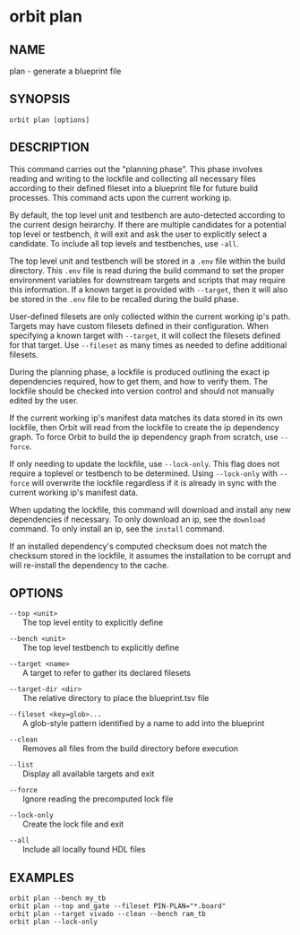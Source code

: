 # __orbit plan__

## __NAME__

plan - generate a blueprint file

## __SYNOPSIS__

```
orbit plan [options]
```

## __DESCRIPTION__

This command carries out the "planning phase". This phase involves reading
and writing to the lockfile and collecting all necessary files according to 
their defined fileset into a blueprint file for future build processes. This 
command acts upon the current working ip.

By default, the top level unit and testbench are auto-detected according to
the current design heirarchy. If there are multiple candidates for a potential
top level or testbench, it will exit and ask the user to explicitly select
a candidate. To include all top levels and testbenches, use `-all`.

The top level unit and testbench will be stored in a `.env` file within the
build directory. This `.env` file is read during the build command to set
the proper environment variables for downstream targets and scripts that
may require this information. If a known target is provided with `--target`,
then it will also be stored in the `.env` file to be recalled during the
build phase.

User-defined filesets are only collected within the current working ip's 
path. Targets may have custom filesets defined in their configuration. When
specifying a known target with `--target`, it will collect the filesets 
defined for that target. Use `--fileset` as many times as needed to define
additional filesets.

During the planning phase, a lockfile is produced outlining the exact ip
dependencies required, how to get them, and how to verify them. The lockfile
should be checked into version control and should not manually edited by the 
user.

If the current working ip's manifest data matches its data stored in its
own lockfile, then Orbit will read from the lockfile to create the ip
dependency graph. To force Orbit to build the ip dependency graph from
scratch, use `--force`.
  
If only needing to update the lockfile, use `--lock-only`. This flag does 
not require a toplevel or testbench to be determined. Using `--lock-only` with
`--force` will overwrite the lockfile regardless if it is already in sync 
with the current working ip's manifest data.

When updating the lockfile, this command will download and install any new
dependencies if necessary. To only download an ip, see the `download` command.
To only install an ip, see the `install` command.

If an installed dependency's computed checksum does not match the checksum
stored in the lockfile, it assumes the installation to be corrupt and will 
re-install the dependency to the cache.

## __OPTIONS__

`--top <unit>`  
      The top level entity to explicitly define

`--bench <unit>`  
      The top level testbench to explicitly define

`--target <name>`  
      A target to refer to gather its declared filesets

`--target-dir <dir>`  
      The relative directory to place the blueprint.tsv file

`--fileset <key=glob>...`  
      A glob-style pattern identified by a name to add into the blueprint

`--clean`  
      Removes all files from the build directory before execution

`--list`  
      Display all available targets and exit

`--force`  
      Ignore reading the precomputed lock file

`--lock-only`  
      Create the lock file and exit

`--all`  
      Include all locally found HDL files

## __EXAMPLES__

```
orbit plan --bench my_tb
orbit plan --top and_gate --fileset PIN-PLAN="*.board"
orbit plan --target vivado --clean --bench ram_tb
orbit plan --lock-only
```

